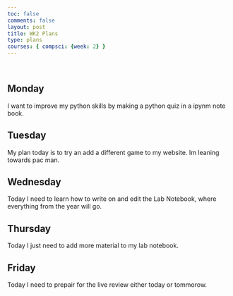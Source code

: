 ```yaml
---
toc: false
comments: false
layout: post
title: WK2 Plans
type: plans
courses: { compsci: {week: 2} }
---
```


<br>

## Monday
I want to improve my python skills by making a python quiz in a ipynm note book.

## Tuesday
My plan today is to try an add a different game to my website. Im leaning towards pac man.

## Wednesday
Today I need to learn how to write on and edit the Lab Notebook, where everything from the year will go. 

## Thursday
Today I just need to add more material to my lab notebook.

## Friday
Today I need to prepair for the live review either today or tommorow.